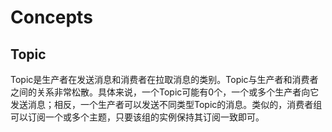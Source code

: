 # Concepts

## Topic

Topic是生产者在发送消息和消费者在拉取消息的类别。Topic与生产者和消费者之间的关系非常松散。具体来说，一个Topic可能有0个，一个或多个生产者向它发送消息；相反，一个生产者可以发送不同类型Topic的消息。类似的，消费者组可以订阅一个或多个主题，只要该组的实例保持其订阅一致即可。
